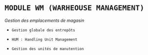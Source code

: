 # **`MODULE WM (WARHEOUSE MANAGEMENT)`**

_Gestion des emplacements de magasin_

- `Gestion globale des entrepôts`

- `HUM : Handling Unit Management`

- `Gestion des unités de manutention`
